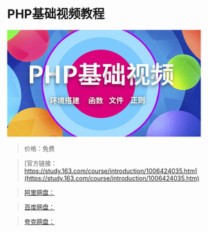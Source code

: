 # PHP基础视频教程

![img](../../../assets/study163/free/a827716d798a4791bd7770da5c562113.jpg)

> 价格：免费

> [官方链接：https://study.163.com/course/introduction/1006424035.htm](https://study.163.com/course/introduction/1006424035.htm)

> [阿里网盘：]()

> [百度网盘：]()

> [夸克网盘：]()

